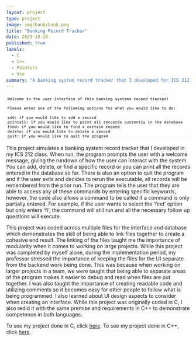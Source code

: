 ```yaml
---
layout: project
type: project
image: img/bank/bank.png
title: "Banking Record Tracker"
date: 2023-10-26
published: true
labels:
  - C
  - C++
  - Pointers
  - Vim
summary: "A banking system record tracker that I developed for ICS 212."
---
```


<img class="img-fluid" src="../img/bank/bank1.png">

This project simulates a banking system record tracker that I developed in my ICS 212 class. When run, the program prompts the user with a welcome message, giving the rundown of how the user can interact with the system. You can add, delete, or find a specific record or you can print all the records entered in the database so far. There is also an option to quit the program and if the user exits and decides to rerun the executable, all records will be remembered from the prior run. The program tells the user that they are able to access any of these commands by entering specific keywords, however, the code also allows a command to be called if a command is only partially entered. For example, if the user wants to select the ‘find’ option but only enters ‘fi’, the command will still run and all the necessary follow up questions will execute. 

This project was coded across multiple files for the interface and database which demonstrates the skill of being able to link files together to create a cohesive end result. The linking of the files taught me the importance of modularity when it comes to working on large projects. While this project was completed by myself alone, during the implementation period, my professor stressed the importance of keeping the files for the UI separate from the backend work being done. This was because when working on larger projects in a team, we were taught that being able to separate areas of the program makes it easier to debug and read when files are put together. I was also taught the importance of creating readable code and utilizing comments so it becomes easy for other people to follow what is being programmed. I also learned about UI design aspects to consider when creating an interface. While this project was originally coded in C, I also redid it with the same premise and requirements in C++ to demonstrate competence in both languages.

To see my project done in C, click [here](https://github.com/shaelyn-l/bank-C.git).
To see my project done in C++, click [here](https://github.com/shaelyn-l/bank-C-.git).
